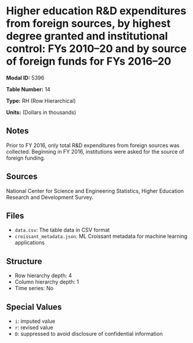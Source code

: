 # Higher education R&D expenditures from foreign sources, by highest degree granted and institutional control: FYs 2010&#8211;20 and by source of foreign funds for FYs 2016&#8211;20

**Modal ID:** 5396

**Table Number:** 14

**Type:** RH (Row Hierarchical)

**Units:** (Dollars in thousands)

## Notes

Prior to FY 2016, only total R&D expenditures from foreign sources was collected. Beginning in FY 2016, institutions were asked for the source of foreign funding.

## Sources

National Center for Science and Engineering Statistics, Higher Education Research and Development Survey.

## Files

- `data.csv`: The table data in CSV format
- `croissant_metadata.json`: ML Croissant metadata for machine learning applications

## Structure

- Row hierarchy depth: 4
- Column hierarchy depth: 1
- Time series: No

## Special Values

- `i`: imputed value
- `r`: revised value
- `D`: suppressed to avoid disclosure of confidential information
